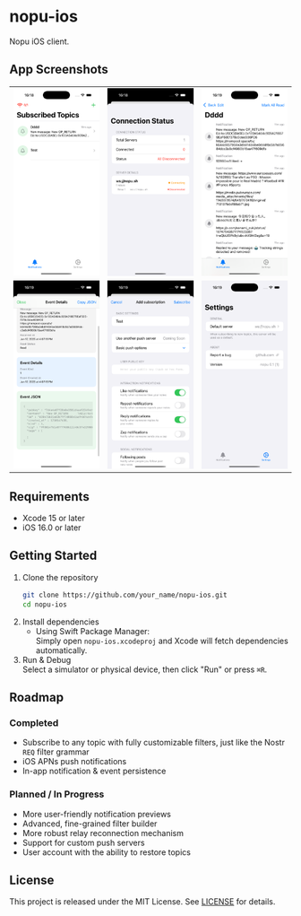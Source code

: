 # nopu-ios

Nopu iOS client.

## App Screenshots

<table>
  <tr>
    <td><img src="./screenshot/Screenshot1.png" width="200"/></td>
    <td><img src="./screenshot/Screenshot2.png" width="200"/></td>
    <td><img src="./screenshot/Screenshot3.png" width="200"/></td>
  </tr>
  <tr>
    <td><img src="./screenshot/Screenshot4.png" width="200"/></td>
    <td><img src="./screenshot/Screenshot5.png" width="200"/></td>
    <td><img src="./screenshot/Screenshot6.png" width="200"/></td>
  </tr>
</table>

## Requirements
- Xcode 15 or later
- iOS 16.0 or later

## Getting Started
1. Clone the repository  
   ```bash
   git clone https://github.com/your_name/nopu-ios.git
   cd nopu-ios
   ```
2. Install dependencies  
   - Using Swift Package Manager:  
     Simply open `nopu-ios.xcodeproj` and Xcode will fetch dependencies automatically.
3. Run & Debug  
   Select a simulator or physical device, then click "Run" or press `⌘R`.

## Roadmap

### Completed
- Subscribe to any topic with fully customizable filters, just like the Nostr `REQ` filter grammar  
- iOS APNs push notifications  
- In-app notification & event persistence  

### Planned / In Progress
- More user-friendly notification previews  
- Advanced, fine-grained filter builder  
- More robust relay reconnection mechanism  
- Support for custom push servers  
- User account with the ability to restore topics  

## License
This project is released under the MIT License. See [LICENSE](LICENSE) for details.
